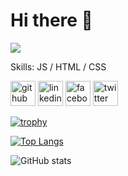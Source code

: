 # Hi there 👋
![](https://media.licdn.com/dms/image/v2/D5616AQG0V_hgFBj1Ew/profile-displaybackgroundimage-shrink_350_1400/profile-displaybackgroundimage-shrink_350_1400/0/1708843438757?e=1739404800&v=beta&t=QXvXKwqEvz2z8ZYw9mbw4V_UocG3VfyjBDPfEKWpCFs)


Skills: JS / HTML / CSS



[<img src='https://cdn.jsdelivr.net/npm/simple-icons@3.0.1/icons/github.svg' alt='github' height='40'>](https://github.com/marziulrafi)  [<img src='https://cdn.jsdelivr.net/npm/simple-icons@3.0.1/icons/linkedin.svg' alt='linkedin' height='40'>](https://www.linkedin.com/in/marziulkarim/)  [<img src='https://cdn.jsdelivr.net/npm/simple-icons@3.0.1/icons/facebook.svg' alt='facebook' height='40'>](https://www.facebook.com/marziul.rafi)  [<img src='https://cdn.jsdelivr.net/npm/simple-icons@3.0.1/icons/twitter.svg' alt='twitter' height='40'>](https://twitter.com/_marziul_)  

[![trophy](https://github-profile-trophy.vercel.app/?username=marziulrafi)](https://github.com/ryo-ma/github-profile-trophy)

[![Top Langs](https://github-readme-stats.vercel.app/api/top-langs/?username=marziulrafi)](https://github.com/anuraghazra/github-readme-stats)

![GitHub stats](https://github-readme-stats.vercel.app/api?username=marziulrafi&show_icons=true)  

